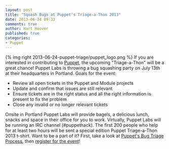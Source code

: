 ```yaml
---
layout: post
title: "Squash Bugs at Puppet's Triage-a-Thon 2013"
date: 2013-06-24 09:33
comments: true
author: Hart Hoover
published: true
categories: 
- Puppet
---
```

{% img right 2013-06-24-puppet-triage/puppet_logo.png %}
If you are interested in contributing to [Puppet][1], the upcoming "Triage-a-Thon" will be a great chance! Puppet Labs is throwing a bug squashing party on July 13th at their headquarters in Portland. Goals for the event:

<!-- more -->

* Review all open tickets in the Puppet and Module projects
* Update and confirm that issues are still relevant
* Ensure tickets are in the right status and all the right information is present to fix the problem
* Close any invalid or no longer relevant tickets

Onsite in Portland Puppet Labs will provide bagels, a delicious lunch, snacks and space in their office for you to work. Virtually, Puppet Labs will be running an IRC channel (#puppethack). The first 200 people who help for at least two hours will be sent a special edition Puppet Triage-a-Thon 2013 t-shirt. Want to be a part of it? First, take a look at [Puppet's Bug Triage Process][2], then [register for the event][3]!

[1]: http://puppetlabs.com/
[2]: http://docs.puppetlabs.com/community/puppet_projects_redmine_workflow.html
[3]: http://triagepuppet2013.eventbrite.com/